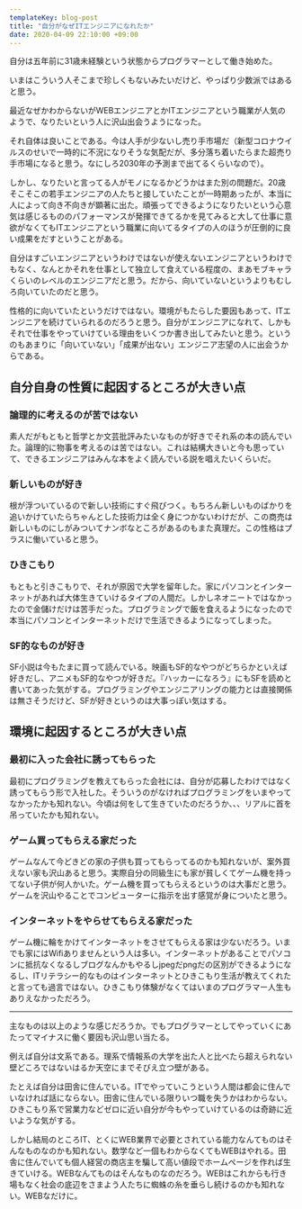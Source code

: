 ```yaml
---
templateKey: blog-post
title: "自分がなぜITエンジニアになれたか"
date: 2020-04-09 22:10:00 +09:00
---
```


自分は五年前に31歳未経験という状態からプログラマーとして働き始めた。

いまはこういう人そこまで珍しくもないみたいだけど、やっぱり少数派ではあると思う。

最近なぜかわからないがWEBエンジニアとかITエンジニアという職業が人気のようで、なりたいという人に沢山出会うようになった。

それ自体は良いことである。今は人手が少ないし売り手市場だ（新型コロナウイルスのせいで一時的に不況になりそうな気配だが、多分落ち着いたらまた超売り手市場になると思う。なにしろ2030年の予測まで出てるくらいなので）。

しかし、なりたいと言ってる人がモノになるかどうかはまた別の問題だ。20歳そこそこの若手エンジニアの人たちと接していたことが一時期あったが、本当に人によって向き不向きが顕著に出た。頑張ってできるようになりたいという心意気は感じるもののパフォーマンスが発揮できてるかを見てみると大して仕事に意欲がなくてもITエンジニアという職業に向いてるタイプの人のほうが圧倒的に良い成果をだすということがある。

自分はすごいエンジニアというわけではないが使えないエンジニアというわけでもなく、なんとかそれを仕事として独立して食えている程度の、まあモブキャラくらいのレベルのエンジニアだと思う。だから、向いていないというよりもむしろ向いていたのだと思う。

性格的に向いていたというだけではない。環境がもたらした要因もあって、ITエンジニアを続けていられるのだろうと思う。自分がエンジニアになれて、しかもそれで仕事をやっていけている理由をいくつか書き出してみたいと思う。というのもあまりに「向いていない」「成果が出ない」エンジニア志望の人に出会うからである。

## 自分自身の性質に起因するところが大きい点

### 論理的に考えるのが苦ではない
素人だがもともと哲学とか文芸批評みたいなものが好きでそれ系の本の読んでいた。論理的に物事を考えるのは苦ではない。これは結構大きいと今も思っていて、できるエンジニアはみんな本をよく読んでいる説を唱えたいくらいだ。

### 新しいものが好き
根が浮ついているので新しい技術にすぐ飛びつく。もちろん新しいものばかりを追いかけていたらちゃんとした技術力は全く身につかないわけだが、この商売は新しいものにしがみついてナンボなところがあるのもまた真理だ。この性格はプラスに働いていると思う。

### ひきこもり
もともと引きこもりで、それが原因で大学を留年した。家にパソコンとインターネットがあれば大体生きていけるタイプの人間だ。しかしネオニートではなかったので金儲けだけは苦手だった。プログラミングで飯を食えるようになったので本当にパソコンとインターネットだけで生活できるようになってしまった。

### SF的なものが好き
SF小説は今もたまに買って読んでいる。映画もSF的なやつがどちらかといえば好きだし、アニメもSF的なやつが好きだ。『ハッカーになろう』にもSFを読めと書いてあった気がする。プログラミングやエンジニアリングの能力とは直接関係は無さそうだけど、SFが好きというのは大事っぽい気はする。

## 環境に起因するところが大きい点

### 最初に入った会社に誘ってもらった
最初にプログラミングを教えてもらった会社には、自分が応募したわけではなく誘ってもらう形で入社した。そういうのがなければプログラミングをいまやってなかったかも知れない。今頃は何をして生きていたのだろうか、、、リアルに首を吊っていたかも知れない。

### ゲーム買ってもらえる家だった
ゲームなんて今どきどの家の子供も買ってもらってるのかも知れないが、案外買えない家も沢山あると思う。実際自分の同級生にも家が貧しくてゲーム機を持ってない子供が何人かいた。ゲーム機を買ってもらえるというのは大事だと思う。ゲームを沢山やることでコンピューターに指示を出す感覚が身についたと思う。

### インターネットをやらせてもらえる家だった
ゲーム機に輪をかけてインターネットをさせてもらえる家は少ないだろう。いまでも家にはWifiありませんという人は多い。インターネットがあることでパソコンに抵抗なくなるしブログなんかもやるしjpegだpngだの区別ができるようになるし、ITリテラシー的なものはインターネットとひきこもり生活が教えてくれたと言っても過言ではない。ひきこもり体験がなくてはいまのプログラマー人生もありえなかっただろう。

---

主なものは以上のような感じだろうか。でもプログラマーとしてやっていくにあたってマイナスに働く要因も沢山思い当たる。

例えば自分は文系である。理系で情報系の大学を出た人と比べたら超えられない壁どころではないはるか天空にまでそびえ立つ壁がある。

たとえば自分は田舎に住んでいる。ITでやっていこうという人間は都会に住んでいなければ話にならない。田舎に住んでいる限りいつ職を失うかはわからない。ひきこもり系で営業力などゼロに近い自分が今もやっていけているのは奇跡に近いような気がする。

しかし結局のところIT、とくにWEB業界で必要とされている能力なんてものはそんなものなのかも知れない。数学など一個もわからなくてもWEBはやれる。田舎に住んでいても個人経営の商店主を騙して高い値段でホームページを作れば生きていける。WEBなんてものはそんなものなのだろう。WEBはこれからも行き場もなく社会の底辺をさまよう人たちに蜘蛛の糸を垂らし続けるのかも知れない。WEBなだけに。